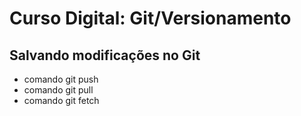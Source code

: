# Curso Digital: Git/Versionamento

## Salvando modificações no Git

* comando git push
* comando git pull
* comando git fetch
